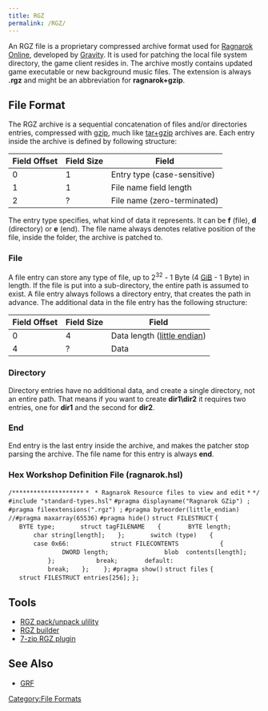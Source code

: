 ```yaml
---
title: RGZ
permalink: /RGZ/
---
```


An RGZ file is a proprietary compressed archive format used for [Ragnarok Online](Ragnarok_Online), developed by [Gravity](http://en.wikipedia.org/wiki/Gravity_(company)). It is used for patching the local file system directory, the game client resides in. The archive mostly contains updated game executable or new background music files. The extension is always **.rgz** and might be an abbreviation for **ragnarok+gzip**.

File Format
-----------

The RGZ archive is a sequential concatenation of files and/or directories entries, compressed with [gzip](http://en.wikipedia.org/wiki/Gzip), much like [tar+gzip](http://en.wikipedia.org/wiki/Tar_(file_format)) archives are. Each entry inside the archive is defined by following structure:

| Field Offset | Field Size | Field                       |
|--------------|------------|-----------------------------|
| 0            | 1          | Entry type (case-sensitive) |
| 1            | 1          | File name field length      |
| 2            | ?          | File name (zero-terminated) |

The entry type specifies, what kind of data it represents. It can be **f** (file), **d** (directory) or **e** (end). The file name always denotes relative position of the file, inside the folder, the archive is patched to.

### File

A file entry can store any type of file, up to 2<sup>32</sup> - 1 Byte (4 [GiB](http://en.wikipedia.org/wiki/Gibibyte) - 1 Byte) in length. If the file is put into a sub-directory, the entire path is assumed to exist. A file entry always follows a directory entry, that creates the path in advance. The additional data in the file entry has the following structure:

| Field Offset | Field Size | Field                                                                     |
|--------------|------------|---------------------------------------------------------------------------|
| 0            | 4          | Data length ([little endian](http://en.wikipedia.org/wiki/Little_endian)) |
| 4            | ?          | Data                                                                      |

### Directory

Directory entries have no additional data, and create a single directory, not an entire path. That means if you want to create **dir1\\dir2** it requires two entries, one for **dir1** and the second for **dir2**.

### End

End entry is the last entry inside the archive, and makes the patcher stop parsing the archive. The file name for this entry is always **end**.

### Hex Workshop Definition File (ragnarok.hsl)

`/********************`
`* `
`* Ragnarok Resource files to view and edit`
`*`
`*/`
`#include "standard-types.hsl"`
`#pragma displayname("Ragnarok GZip") ;`
`#pragma fileextensions(".rgz") ;`
`#pragma byteorder(little_endian) `
`//#pragma maxarray(65536)`
`#pragma hide()`
`struct FILESTRUCT`
`{`
`   BYTE type;`
`   `
`   struct tagFILENAME`
`   {`
`       BYTE length;`
`       char string[length];`
`   };`
`   `
`   switch (type)`
`   {`
`       case 0x66:`
`           struct FILECONTENTS`
`           {`
`               DWORD length;`
`               blob  contents[length];`
`           };`
`           break;`
`       default:`
`       `
`           break;`
`   };`
`   `
`};`
`#pragma show()`
`struct files`
`{`
`   struct FILESTRUCT entries[256];`
`};`

Tools
-----

-   [RGZ pack/unpack ulility](http://eamirror.skamfroj.net/xdl/download.php?id=32)
-   [RGZ builder](http://sourceforge.net/projects/clientpatcher/files/)
-   [7-zip RGZ plugin](http://vanaheim.the-aria.com/rgz/)

See Also
--------

-   [GRF](GRF)

[Category:File Formats](File_Formats)